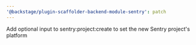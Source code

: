 ```yaml
---
'@backstage/plugin-scaffolder-backend-module-sentry': patch
---
```


Add optional input to sentry:project:create to set the new Sentry project's platform
